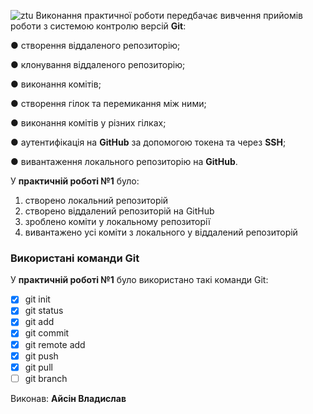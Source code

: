 ![ztu](https://media.ztu.edu.ua/wp-content/uploads/2020/02/Group-6-1-1536x465.png)
Виконання практичної роботи передбачає вивчення прийомів роботи з системою контролю версій **Git**:

●	створення віддаленого репозиторію;

●	клонування віддаленого репозиторію;

●	виконання комітів;

●	створення гілок та перемикання між ними;

●	виконання комітів у різних гілках;

●	аутентифікація на **GitHub** за допомогою токена та через **SSH**;

●	вивантаження локального репозиторію на **GitHub**.

У **практичній роботі №1** було:

1. створено локальний репозиторій
2. створено віддалений репозиторій на GitHub
3. зроблено коміти у локальному репозиторії
4. вивантажено усі коміти з локального у віддалений репозиторій

### **Використані команди Git**
У **практичній роботі №1** було використано такі команди Git:

 - [x] git init
 - [x] git status
 - [x] git add
 - [x] git commit
 - [x] git remote add
 - [x] git push
 - [x] git pull
 - [ ] git branch

Виконав: **Айсін Владислав**
